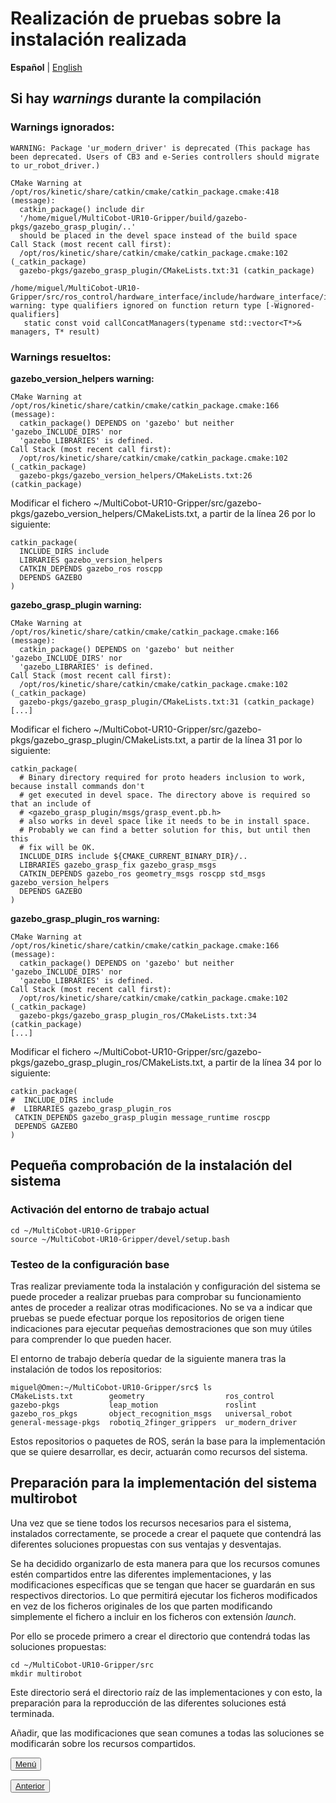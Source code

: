 # Realización de pruebas sobre la instalación realizada
**Español** | [English](https://github.com/Serru/MultiCobot-UR10-Gripper/blob/main/doc/setup-doc/ENG/pruebas.md)
## Si hay *warnings* durante la compilación
### Warnings ignorados:
```{bash}
WARNING: Package 'ur_modern_driver' is deprecated (This package has been deprecated. Users of CB3 and e-Series controllers should migrate to ur_robot_driver.)

CMake Warning at /opt/ros/kinetic/share/catkin/cmake/catkin_package.cmake:418 (message):
  catkin_package() include dir
  '/home/miguel/MultiCobot-UR10-Gripper/build/gazebo-pkgs/gazebo_grasp_plugin/..'
  should be placed in the devel space instead of the build space
Call Stack (most recent call first):
  /opt/ros/kinetic/share/catkin/cmake/catkin_package.cmake:102 (_catkin_package)
  gazebo-pkgs/gazebo_grasp_plugin/CMakeLists.txt:31 (catkin_package)
  
/home/miguel/MultiCobot-UR10-Gripper/src/ros_control/hardware_interface/include/hardware_interface/internal/interface_manager.h:69:85: warning: type qualifiers ignored on function return type [-Wignored-qualifiers]
   static const void callConcatManagers(typename std::vector<T*>& managers, T* result)
```
### Warnings resueltos:

**gazebo_version_helpers warning:**
```{bash}
CMake Warning at /opt/ros/kinetic/share/catkin/cmake/catkin_package.cmake:166 (message):
  catkin_package() DEPENDS on 'gazebo' but neither 'gazebo_INCLUDE_DIRS' nor
  'gazebo_LIBRARIES' is defined.
Call Stack (most recent call first):
  /opt/ros/kinetic/share/catkin/cmake/catkin_package.cmake:102 (_catkin_package)
  gazebo-pkgs/gazebo_version_helpers/CMakeLists.txt:26 (catkin_package)
```
Modificar el fichero ~/MultiCobot-UR10-Gripper/src/gazebo-pkgs/gazebo_version_helpers/CMakeLists.txt, a partir de la línea 26 por lo siguiente:

```{bash}
catkin_package(
  INCLUDE_DIRS include
  LIBRARIES gazebo_version_helpers
  CATKIN_DEPENDS gazebo_ros roscpp
  DEPENDS GAZEBO 
)
```

**gazebo_grasp_plugin warning:**
	
```{bash}
CMake Warning at /opt/ros/kinetic/share/catkin/cmake/catkin_package.cmake:166 (message):
  catkin_package() DEPENDS on 'gazebo' but neither 'gazebo_INCLUDE_DIRS' nor
  'gazebo_LIBRARIES' is defined.
Call Stack (most recent call first):
  /opt/ros/kinetic/share/catkin/cmake/catkin_package.cmake:102 (_catkin_package)
  gazebo-pkgs/gazebo_grasp_plugin/CMakeLists.txt:31 (catkin_package)
[...]
```
Modificar el fichero ~/MultiCobot-UR10-Gripper/src/gazebo-pkgs/gazebo_grasp_plugin/CMakeLists.txt, a partir de la línea 31 por lo siguiente:
```{bash}
catkin_package(
  # Binary directory required for proto headers inclusion to work, because install commands don't
  # get executed in devel space. The directory above is required so that an include of
  # <gazebo_grasp_plugin/msgs/grasp_event.pb.h> 
  # also works in devel space like it needs to be in install space.
  # Probably we can find a better solution for this, but until then this
  # fix will be OK.
  INCLUDE_DIRS include ${CMAKE_CURRENT_BINARY_DIR}/..
  LIBRARIES gazebo_grasp_fix gazebo_grasp_msgs
  CATKIN_DEPENDS gazebo_ros geometry_msgs roscpp std_msgs gazebo_version_helpers
  DEPENDS GAZEBO
)
```

**gazebo_grasp_plugin_ros warning:**	
```{bash}
CMake Warning at /opt/ros/kinetic/share/catkin/cmake/catkin_package.cmake:166 (message):
  catkin_package() DEPENDS on 'gazebo' but neither 'gazebo_INCLUDE_DIRS' nor
  'gazebo_LIBRARIES' is defined.
Call Stack (most recent call first):
  /opt/ros/kinetic/share/catkin/cmake/catkin_package.cmake:102 (_catkin_package)
  gazebo-pkgs/gazebo_grasp_plugin_ros/CMakeLists.txt:34 (catkin_package)
[...]
```
Modificar el fichero ~/MultiCobot-UR10-Gripper/src/gazebo-pkgs/gazebo_grasp_plugin_ros/CMakeLists.txt, a partir de la línea 34 por lo siguiente:
```{bash}
catkin_package(
#  INCLUDE_DIRS include
#  LIBRARIES gazebo_grasp_plugin_ros
 CATKIN_DEPENDS gazebo_grasp_plugin message_runtime roscpp
 DEPENDS GAZEBO
)
```

## Pequeña comprobación de la instalación del sistema

### Activación del entorno de trabajo actual
```{bash}
cd ~/MultiCobot-UR10-Gripper
source ~/MultiCobot-UR10-Gripper/devel/setup.bash
```

### Testeo de la configuración base
Tras realizar previamente toda la instalación y configuración del sistema se puede proceder a realizar pruebas para comprobar su funcionamiento antes de proceder a realizar otras modificaciones. No se va a indicar que pruebas se puede efectuar porque los repositorios de origen tiene indicaciones para ejecutar pequeñas demostraciones que son muy útiles para comprender lo que pueden hacer.

El entorno de trabajo debería quedar de la siguiente manera tras la instalación de todos los repositorios:
```{bash}
miguel@Omen:~/MultiCobot-UR10-Gripper/src$ ls
CMakeLists.txt        geometry                  ros_control
gazebo-pkgs           leap_motion               roslint
gazebo_ros_pkgs       object_recognition_msgs   universal_robot
general-message-pkgs  robotiq_2finger_grippers  ur_modern_driver
```
Estos repositorios o paquetes de ROS, serán la base para la implementación que se quiere desarrollar, es decir, actuarán como recursos del sistema.


## Preparación para la implementación del sistema multirobot
Una vez que se tiene todos los recursos necesarios para el sistema, instalados correctamente, se procede a crear el paquete que contendrá las diferentes soluciones propuestas con sus ventajas y desventajas.

Se ha decidido organizarlo de esta manera para que los recursos comunes estén compartidos entre las diferentes implementaciones, y las modificaciones específicas que se tengan que hacer se guardarán en sus respectivos directorios. Lo que permitirá ejecutar los ficheros modificados en vez de los ficheros originales de los que parten modificando simplemente el fichero a incluir en los ficheros con extensión *launch*.

Por ello se procede primero a crear el directorio que contendrá todas las soluciones propuestas:
```{bash}
cd ~/MultiCobot-UR10-Gripper/src
mkdir multirobot
```
Este directorio será el directorio raíz de las implementaciones y con esto, la preparación para la reproducción de las diferentes soluciones está terminada.

Añadir, que las modificaciones que sean comunes a todas las soluciones se modificarán sobre los recursos compartidos.

<div>
<p align="left">
<button name="button">
            	<a rel="license" href="https://github.com/Serru/MultiCobot-UR10-Gripper/blob/main/doc/setup-doc/proyect_setup.md">Menú</a>
</button>
</p>



<p>
<span style="float:left;">
    <button name="button">
    	<a rel="license" href="https://github.com/Serru/MultiCobot-UR10-Gripper/blob/main/doc/setup-doc/ESP/leap-motion.md">Anterior</a>
    	</button> 
    </span>
</p>